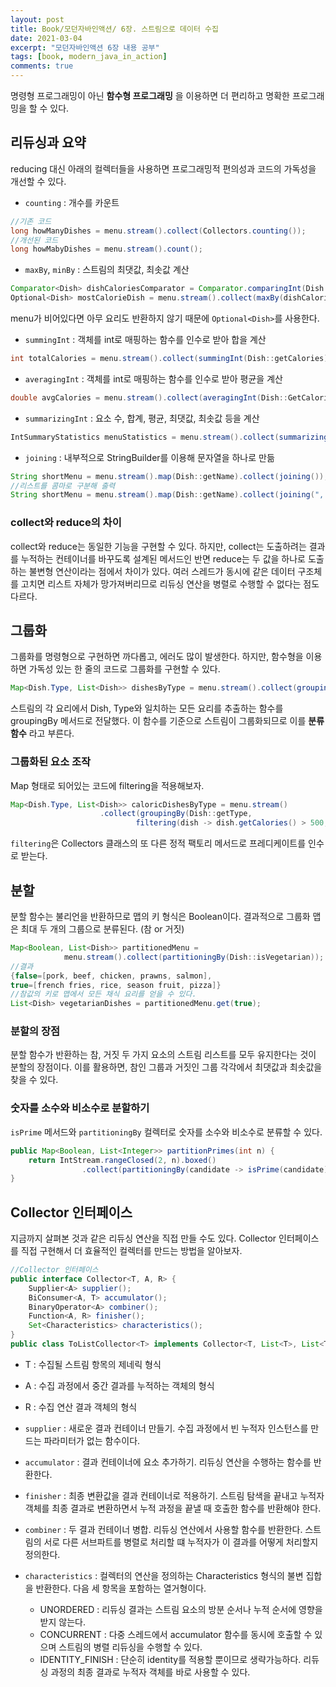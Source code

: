 ```yaml
---
layout: post
title: Book/모던자바인액션/ 6장. 스트림으로 데이터 수집
date: 2021-03-04
excerpt: "모던자바인액션 6장 내용 공부"
tags: [book, modern_java_in_action]
comments: true
---
```


명령형 프로그래밍이 아닌 __함수형 프로그래밍__ 을 이용하면 더 편리하고 명확한 프로그래밍을 할 수 있다.
## 리듀싱과 요약
reducing 대신 아래의 컬렉터들을 사용하면 프로그래밍적 편의성과 코드의 가독성을 개선할 수 있다.
- `counting` : 개수를 카운트
```java
//기존 코드
long howManyDishes = menu.stream().collect(Collectors.counting());
//개선된 코드
long howMabyDishes = menu.stream().count();
```
- `maxBy`, `minBy` : 스트림의 최댓값, 최솟값 계산
```java
Comparator<Dish> dishCaloriesComparator = Comparator.comparingInt(Dish::getCalories);
Optional<Dish> mostCalorieDish = menu.stream().collect(maxBy(dishCaloriesComparator));
```
menu가 비어있다면 아무 요리도 반환하지 않기 때문에 `Optional<Dish>`를 사용한다.
- `summingInt` : 객체를 int로 매핑하는 함수를 인수로 받아 합을 계산
```java
int totalCalories = menu.stream().collect(summingInt(Dish::getCalories));
```
- `averagingInt` : 객체를 int로 매핑하는 함수를 인수로 받아 평균을 계산
```java
double avgCalories = menu.stream().collect(averagingInt(Dish::GetCalories));
```
- `summarizingInt` : 요소 수, 합계, 평균, 최댓값, 최솟값 등을 계산
```java
IntSummaryStatistics menuStatistics = menu.stream().collect(summarizingInt(Dish::getCalories));
```
- `joining` : 내부적으로 StringBuilder를 이용해 문자열을 하나로 만듦
```java
String shortMenu = menu.stream().map(Dish::getName).collect(joining());
//리스트를 콤마로 구분해 출력
String shortMenu = menu.stream().map(Dish::getName).collect(joining(", "));
```

### collect와 reduce의 차이
collect와 reduce는 동일한 기능을 구현할 수 있다. 하지만, collect는 도출하려는 결과를 누적하는 컨테이너를 바꾸도록 설계된 메서드인 반면
reduce는 두 값을 하나로 도출하는 불변형 연산이라는 점에서 차이가 있다.
여러 스레드가 동시에 같은 데이터 구조체를 고치면 리스트 자체가 망가져버리므로 리듀싱 연산을 병렬로 수행할 수 없다는 점도 다르다.

## 그룹화
그룹화를 명령형으로 구현하면 까다롭고, 에러도 많이 발생한다. 하지만, 함수형을 이용하면 가독성 있는 한 줄의 코드로 그룹화를 구현할 수 있다.
```java
Map<Dish.Type, List<Dish>> dishesByType = menu.stream().collect(groupingBy(Dish::getType));
```
스트림의 각 요리에서 Dish, Type와 일치하는 모든 요리를 추출하는 함수를 groupingBy 메서드로 전달했다.
이 함수를 기준으로 스트림이 그룹화되므로 이를 __분류 함수__ 라고 부른다.
### 그룹화된 요소 조작
Map 형태로 되어있는 코드에 filtering을 적용해보자.
```java
Map<Dish.Type, List<Dish>> caloricDishesByType = menu.stream()
                    .collect(groupingBy(Dish::getType,
                            filtering(dish -> dish.getCalories() > 500, toList())));                 
```
`filtering`은 Collectors 클래스의 또 다른 정적 팩토리 메서드로 프레디케이트를 인수로 받는다.

## 분할
분할 함수는 불리언을 반환하므로 맵의 키 형식은 Boolean이다. 결과적으로 그룹화 맵은 최대 두 개의 그룹으로 분류된다. (참 or 거짓)
```java
Map<Boolean, List<Dish>> partitionedMenu =
            menu.stream().collect(partitioningBy(Dish::isVegetarian));
//결과
{false=[pork, beef, chicken, prawns, salmon],
true=[french fries, rice, season fruit, pizza]}
//참값의 키로 맵에서 모든 채식 요리를 얻을 수 있다.
List<Dish> vegetarianDishes = partitionedMenu.get(true);
```
### 분할의 장점
분할 함수가 반환하는 참, 거짓 두 가지 요소의 스트림 리스트를 모두 유지한다는 것이 분할의 장점이다.
이를 활용하면, 참인 그룹과 거짓인 그룹 각각에서 최댓값과 최솟값을 찾을 수 있다.
### 숫자를 소수와 비소수로 분할하기
`isPrime` 메서드와 `partitioningBy` 컬렉터로 숫자를 소수와 비소수로 분류할 수 있다.
```java
public Map<Boolean, List<Integer>> partitionPrimes(int n) {
    return IntStream.rangeClosed(2, n).boxed()
                .collect(partitioningBy(candidate -> isPrime(candidate)));
}
```

## Collector 인터페이스
지금까지 살펴본 것과 같은 리듀싱 연산을 직접 만들 수도 있다. Collector 인터페이스를 직접 구현해서 더 효율적인 컬렉터를 만드는 방법을 알아보자.
```java
//Collector 인터페이스
public interface Collector<T, A, R> {
    Supplier<A> supplier();
    BiConsumer<A, T> accumulator();
    BinaryOperator<A> combiner();
    Function<A, R> finisher();
    Set<Characteristics> characteristics();
}
public class ToListCollector<T> implements Collector<T, List<T>, List<T>>
```
- T : 수집될 스트림 항목의 제네릭 형식
- A : 수집 과정에서 중간 결과를 누적하는 객체의 형식
- R : 수집 연산 결과 객체의 형식

- `supplier` : 새로운 결과 컨테이너 만들기. 수집 과정에서 빈 누적자 인스턴스를 만드는 파라미터가 없는 함수이다.
- `accumulator` : 결과 컨테이너에 요소 추가하기. 리듀싱 연산을 수행하는 함수를 반환한다.
- `finisher` : 최종 변환값을 결과 컨테이너로 적용하기. 스트림 탐색을 끝내고 누적자 객체를 최종 결과로 변환하면서 누적 과정을 끝낼 때 호출한 함수를 반환해야 한다.
- `combiner` : 두 결과 컨테이너 병합. 리듀싱 연산에서 사용할 함수를 반환한다. 스트림의 서로 다른 서브파트를 병렬로 처리할 떄 누적자가 이 결과를 어떻게 처리할지 정의한다.
- `characteristics` : 컬렉터의 연산을 정의하는 Characteristics 형식의 불변 집합을 반환한다. 다음 세 항목을 포함하는 열거형이다.
    - UNORDERED : 리듀싱 결과는 스트림 요소의 방분 순서나 누적 순서에 영향을 받지 않는다.
    - CONCURRENT : 다중 스레드에서 accumulator 함수를 동시에 호출할 수 있으며 스트림의 병렬 리듀싱을 수행할 수 있다.
    - IDENTITY_FINISH : 단순히 identity를 적용할 뿐이므로 생략가능하다. 리듀싱 과정의 최종 결과로 누적자 객체를 바로 사용할 수 있다.
    
